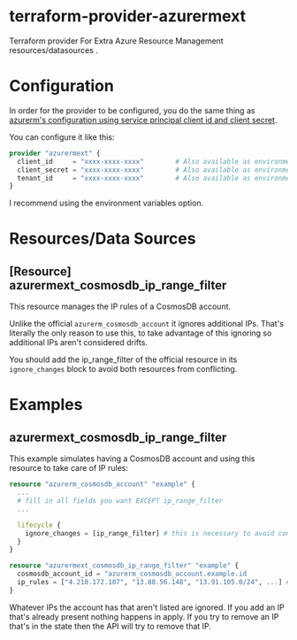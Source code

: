 # terraform-provider-azurermext
Terraform provider For Extra Azure Resource Management resources/datasources .

# Configuration
In order for the provider to be configured, you do the same thing as [azurerm's configuration using service principal client id and client secret](https://registry.terraform.io/providers/hashicorp/azurerm/latest/docs/guides/service_principal_client_secret).

You can configure it like this:
```terraform
provider "azurermext" {
  client_id     = "xxxx-xxxx-xxxx"        # Also available as environment variable ARM_CLIENT_ID
  client_secret = "xxxx-xxxx-xxxx"        # Also available as environment variable ARM_CLIENT_SECRET
  tenant_id     = "xxxx-xxxx-xxxx"        # Also available as environment variable ARM_TENANT_ID
}
```

I recommend using the environment variables option.


# Resources/Data Sources
## [Resource] azurermext_cosmosdb_ip_range_filter
This resource manages the IP rules of a CosmosDB account.

Unlike the official `azurerm_cosmosdb_account` it ignores additional IPs.
That's literally the only reason to use this, to take advantage of this ignoring so additional IPs aren't considered drifts.

You should add the ip_range_filter of the official resource in its `ignore_changes` block to avoid both resources
from conflicting.

# Examples
## azurermext_cosmosdb_ip_range_filter
This example simulates having a CosmosDB account and using this resource to take care of IP rules:
```terraform
resource "azurerm_cosmosdb_account" "example" {
  ...
  # fill in all fields you want EXCEPT ip_range_filter
  ...

  lifecycle {
    ignore_changes = [ip_range_filter] # this is necessary to avoid conflicts in later applies
  }
}

resource "azurermext_cosmosdb_ip_range_filter" "example" {
  cosmosdb_account_id = "azurerm_cosmosdb_account.example.id
  ip_rules = ["4.210.172.107", "13.88.56.148", "13.91.105.0/24", ...] # list of ip and ip ranges to add as firewall rules
}
```

Whatever IPs the account has that aren't listed are ignored. If you add an IP that's already present nothing happens in apply.
If you try to remove an IP that's in the state then the API will try to remove that IP.
